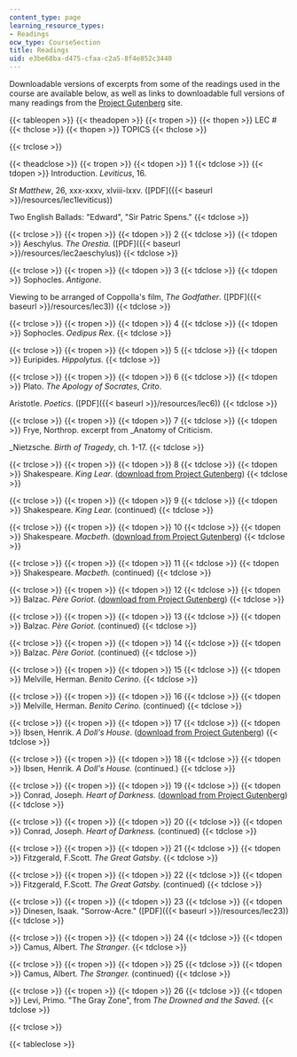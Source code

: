 ```yaml
---
content_type: page
learning_resource_types:
- Readings
ocw_type: CourseSection
title: Readings
uid: e3be68ba-d475-cfaa-c2a5-8f4e852c3440
---
```


Downloadable versions of excerpts from some of the readings used in the course are available below, as well as links to downloadable full versions of many readings from the [Project Gutenberg](http://www.gutenbergnews.org/) site.

{{< tableopen >}}
{{< theadopen >}}
{{< tropen >}}
{{< thopen >}}
LEC #
{{< thclose >}}
{{< thopen >}}
TOPICS
{{< thclose >}}

{{< trclose >}}

{{< theadclose >}}
{{< tropen >}}
{{< tdopen >}}
1
{{< tdclose >}}
{{< tdopen >}}
Introduction. _Leviticus_, 16.  
  
_St Matthew_, 26, xxx-xxxv, xlviii-lxxv. ([PDF]({{< baseurl >}}/resources/lec1leviticus))  
  
Two English Ballads: "Edward", "Sir Patric Spens."
{{< tdclose >}}

{{< trclose >}}
{{< tropen >}}
{{< tdopen >}}
2
{{< tdclose >}}
{{< tdopen >}}
Aeschylus. _The Orestia._ ([PDF]({{< baseurl >}}/resources/lec2aeschylus))
{{< tdclose >}}

{{< trclose >}}
{{< tropen >}}
{{< tdopen >}}
3
{{< tdclose >}}
{{< tdopen >}}
Sophocles. _Antigone_.  
  
Viewing to be arranged of Coppolla's film, _The Godfather_. ([PDF]({{< baseurl >}}/resources/lec3))
{{< tdclose >}}

{{< trclose >}}
{{< tropen >}}
{{< tdopen >}}
4
{{< tdclose >}}
{{< tdopen >}}
Sophocles. _Oedipus Rex_.
{{< tdclose >}}

{{< trclose >}}
{{< tropen >}}
{{< tdopen >}}
5
{{< tdclose >}}
{{< tdopen >}}
Euripides. _Hippolytus_.
{{< tdclose >}}

{{< trclose >}}
{{< tropen >}}
{{< tdopen >}}
6
{{< tdclose >}}
{{< tdopen >}}
Plato. _The Apology of Socrates_, _Crito_.  
  
Aristotle. _Poetics_. ([PDF]({{< baseurl >}}/resources/lec6))
{{< tdclose >}}

{{< trclose >}}
{{< tropen >}}
{{< tdopen >}}
7
{{< tdclose >}}
{{< tdopen >}}
Frye, Northrop. excerpt from _Anatomy of Criticism.  
  
_Nietzsche. _Birth of Tragedy_, ch. 1-17.
{{< tdclose >}}

{{< trclose >}}
{{< tropen >}}
{{< tdopen >}}
8
{{< tdclose >}}
{{< tdopen >}}
Shakespeare. _King Lear_. ([download from Project Gutenberg](http://www.gutenberg.org/etext/2266))
{{< tdclose >}}

{{< trclose >}}
{{< tropen >}}
{{< tdopen >}}
9
{{< tdclose >}}
{{< tdopen >}}
Shakespeare. _King Lear._ (continued)
{{< tdclose >}}

{{< trclose >}}
{{< tropen >}}
{{< tdopen >}}
10
{{< tdclose >}}
{{< tdopen >}}
Shakespeare. _Macbeth_. ([download from Project Gutenberg](http://www.gutenberg.org/etext/2264))
{{< tdclose >}}

{{< trclose >}}
{{< tropen >}}
{{< tdopen >}}
11
{{< tdclose >}}
{{< tdopen >}}
Shakespeare. _Macbeth._ (continued)
{{< tdclose >}}

{{< trclose >}}
{{< tropen >}}
{{< tdopen >}}
12
{{< tdclose >}}
{{< tdopen >}}
Balzac. _Père Goriot_. ([download from Project Gutenberg](http://www.gutenberg.org/etext/1237))
{{< tdclose >}}

{{< trclose >}}
{{< tropen >}}
{{< tdopen >}}
13
{{< tdclose >}}
{{< tdopen >}}
Balzac. _Père Goriot._ (continued)
{{< tdclose >}}

{{< trclose >}}
{{< tropen >}}
{{< tdopen >}}
14
{{< tdclose >}}
{{< tdopen >}}
Balzac. _Père Goriot._ (continued)
{{< tdclose >}}

{{< trclose >}}
{{< tropen >}}
{{< tdopen >}}
15
{{< tdclose >}}
{{< tdopen >}}
Melville, Herman. _Benito Cerino_.
{{< tdclose >}}

{{< trclose >}}
{{< tropen >}}
{{< tdopen >}}
16
{{< tdclose >}}
{{< tdopen >}}
Melville, Herman. _Benito Cerino._ (continued)
{{< tdclose >}}

{{< trclose >}}
{{< tropen >}}
{{< tdopen >}}
17
{{< tdclose >}}
{{< tdopen >}}
Ibsen, Henrik. _A Doll's House_. ([download from Project Gutenberg](http://www.gutenberg.org/etext/2542))
{{< tdclose >}}

{{< trclose >}}
{{< tropen >}}
{{< tdopen >}}
18
{{< tdclose >}}
{{< tdopen >}}
Ibsen, Henrik. _A Doll's House._ (continued.)
{{< tdclose >}}

{{< trclose >}}
{{< tropen >}}
{{< tdopen >}}
19
{{< tdclose >}}
{{< tdopen >}}
Conrad, Joseph. _Heart of Darkness_. ([download from Project Gutenberg](http://www.gutenberg.org/etext/526))
{{< tdclose >}}

{{< trclose >}}
{{< tropen >}}
{{< tdopen >}}
20
{{< tdclose >}}
{{< tdopen >}}
Conrad, Joseph. _Heart of Darkness._ (continued)
{{< tdclose >}}

{{< trclose >}}
{{< tropen >}}
{{< tdopen >}}
21
{{< tdclose >}}
{{< tdopen >}}
Fitzgerald, F.Scott. _The Great Gatsby_.
{{< tdclose >}}

{{< trclose >}}
{{< tropen >}}
{{< tdopen >}}
22
{{< tdclose >}}
{{< tdopen >}}
Fitzgerald, F.Scott. _The Great Gatsby._ (continued)
{{< tdclose >}}

{{< trclose >}}
{{< tropen >}}
{{< tdopen >}}
23
{{< tdclose >}}
{{< tdopen >}}
Dinesen, Isaak. "Sorrow-Acre." ([PDF]({{< baseurl >}}/resources/lec23))
{{< tdclose >}}

{{< trclose >}}
{{< tropen >}}
{{< tdopen >}}
24
{{< tdclose >}}
{{< tdopen >}}
Camus, Albert. _The Stranger_.
{{< tdclose >}}

{{< trclose >}}
{{< tropen >}}
{{< tdopen >}}
25
{{< tdclose >}}
{{< tdopen >}}
Camus, Albert. _The Stranger._ (continued)
{{< tdclose >}}

{{< trclose >}}
{{< tropen >}}
{{< tdopen >}}
26
{{< tdclose >}}
{{< tdopen >}}
Levi, Primo. "The Gray Zone", from _The Drowned and the Saved_.
{{< tdclose >}}

{{< trclose >}}

{{< tableclose >}}